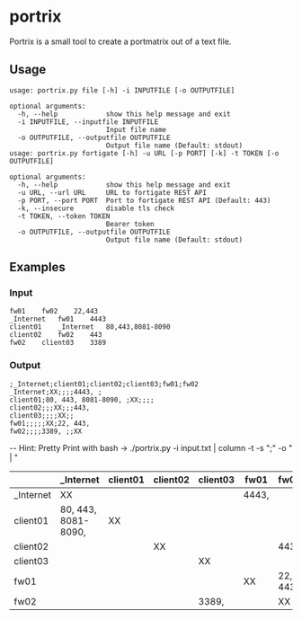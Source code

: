 # portrix

Portrix is a small tool to create a portmatrix out of a text file.

## Usage
```
usage: portrix.py file [-h] -i INPUTFILE [-o OUTPUTFILE]

optional arguments:
  -h, --help            show this help message and exit
  -i INPUTFILE, --inputfile INPUTFILE
                        Input file name
  -o OUTPUTFILE, --outputfile OUTPUTFILE
                        Output file name (Default: stdout)
usage: portrix.py fortigate [-h] -u URL [-p PORT] [-k] -t TOKEN [-o OUTPUTFILE]

optional arguments:
  -h, --help            show this help message and exit
  -u URL, --url URL     URL to fortigate REST API
  -p PORT, --port PORT  Port to fortigate REST API (Default: 443)
  -k, --insecure        disable tls check
  -t TOKEN, --token TOKEN
                        Bearer token
  -o OUTPUTFILE, --outputfile OUTPUTFILE
                        Output file name (Default: stdout)

```

## Examples
### Input

```
fw01	fw02	22,443
_Internet	fw01	4443
client01	_Internet	80,443,8081-8090
client02	fw02	443
fw02	client03	3389
```

### Output

```
;_Internet;client01;client02;client03;fw01;fw02
_Internet;XX;;;;4443, ;
client01;80, 443, 8081-8090, ;XX;;;;
client02;;;XX;;;443, 
client03;;;;XX;;
fw01;;;;;XX;22, 443, 
fw02;;;;3389, ;;XX
```
-- Hint: Pretty Print with bash -> ./portrix.py -i input.txt | column -t -s ";" -o " | "

|           | _Internet            | client01 | client02 | client03 | fw01   | fw02      | 
|-----------|----------------------|----------|----------|----------|--------|-----------| 
| _Internet | XX                   |          |          |          | 4443,  |           | 
| client01  | 80, 443, 8081-8090,  | XX       |          |          |        |           | 
| client02  |                      |          | XX       |          |        | 443,      | 
| client03  |                      |          |          | XX       |        |           | 
| fw01      |                      |          |          |          | XX     | 22, 443,  | 
| fw02      |                      |          |          | 3389,    |        | XX        | 
